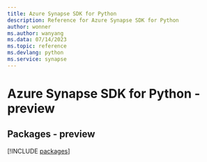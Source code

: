 ```yaml
---
title: Azure Synapse SDK for Python
description: Reference for Azure Synapse SDK for Python
author: wonner
ms.author: wanyang
ms.data: 07/14/2023
ms.topic: reference
ms.devlang: python
ms.service: synapse
---
```

# Azure Synapse SDK for Python - preview
## Packages - preview
[!INCLUDE [packages](synapse-index.md)]